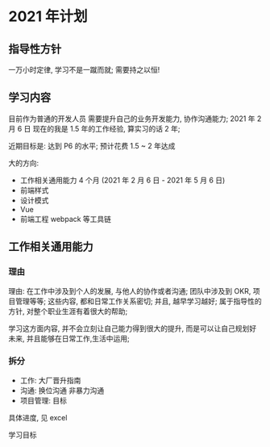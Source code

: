 # 2021 年计划

## 指导性方针

一万小时定律, 学习不是一蹴而就;
需要持之以恒!

## 学习内容

目前作为普通的开发人员 需要提升自己的业务开发能力, 协作沟通能力;
2021 年 2 月 6 日 现在的我是 1.5 年的工作经验, 算实习的话 2 年;

近期目标是: 达到 P6 的水平;
预计花费 1.5 ~ 2 年达成

大的方向:

- 工作相关通用能力 4 个月 (2021 年 2 月 6 日 - 2021 年 5 月 6 日)
- 前端样式
- 设计模式
- Vue
- 前端工程 webpack 等工具链

## 工作相关通用能力

### 理由

理由: 在工作中涉及到个人的发展, 与他人的协作或者沟通;
团队中涉及到 OKR, 项目管理等等; 这些内容, 都和日常工作关系密切;
并且, 越早学习越好; 属于指导性的方针, 对整个职业生涯有着很大的帮助;

学习这方面内容, 并不会立刻让自己能力得到很大的提升, 而是可以让自己规划好未来,
并且能够在日常工作,生活中运用;

### 拆分

- 工作: 大厂晋升指南
- 沟通: 换位沟通 非暴力沟通
- 项目管理: 目标

具体进度, 见 excel

学习目标

